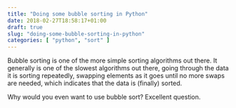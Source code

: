 ```yaml
---
title: "Doing some bubble sorting in Python"
date: 2018-02-27T18:58:17+01:00
draft: true
slug: "doing-some-bubble-sorting-in-python"
categories: [ "python", "sort" ]
---
```


Bubble sorting is one of the more simple sorting algorithms out there. It generally is one of the slowest algorithms out there, going through the data it is sorting repeatedly, swapping elements as it goes until no more swaps are needed, which indicates that the data is (finally) sorted.

Why would you even want to use bubble sort? Excellent question.
